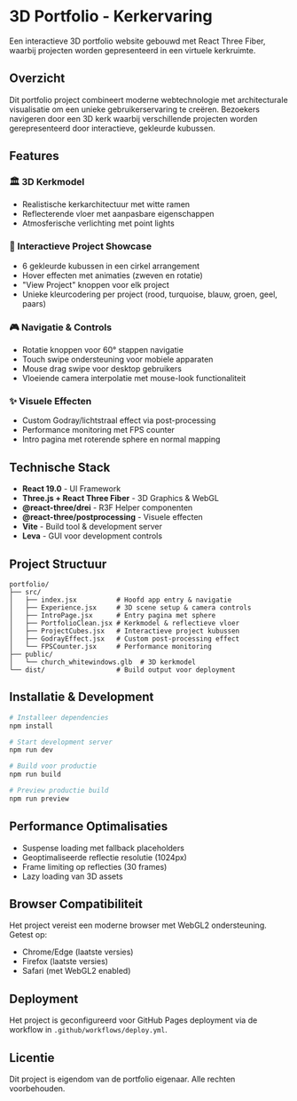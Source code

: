 # 3D Portfolio - Kerkervaring

Een interactieve 3D portfolio website gebouwd met React Three Fiber, waarbij projecten worden gepresenteerd in een virtuele kerkruimte.

## Overzicht

Dit portfolio project combineert moderne webtechnologie met architecturale visualisatie om een unieke gebruikerservaring te creëren. Bezoekers navigeren door een 3D kerk waarbij verschillende projecten worden gerepresenteerd door interactieve, gekleurde kubussen.

## Features

### 🏛️ 3D Kerkmodel
- Realistische kerkarchitectuur met witte ramen
- Reflecterende vloer met aanpasbare eigenschappen
- Atmosferische verlichting met point lights

### 🎨 Interactieve Project Showcase
- 6 gekleurde kubussen in een cirkel arrangement
- Hover effecten met animaties (zweven en rotatie)
- "View Project" knoppen voor elk project
- Unieke kleurcodering per project (rood, turquoise, blauw, groen, geel, paars)

### 🎮 Navigatie & Controls
- Rotatie knoppen voor 60° stappen navigatie
- Touch swipe ondersteuning voor mobiele apparaten
- Mouse drag swipe voor desktop gebruikers
- Vloeiende camera interpolatie met mouse-look functionaliteit

### ✨ Visuele Effecten
- Custom Godray/lichtstraal effect via post-processing
- Performance monitoring met FPS counter
- Intro pagina met roterende sphere en normal mapping

## Technische Stack

- **React 19.0** - UI Framework
- **Three.js + React Three Fiber** - 3D Graphics & WebGL
- **@react-three/drei** - R3F Helper componenten
- **@react-three/postprocessing** - Visuele effecten
- **Vite** - Build tool & development server
- **Leva** - GUI voor development controls

## Project Structuur

```
portfolio/
├── src/
│   ├── index.jsx          # Hoofd app entry & navigatie
│   ├── Experience.jsx     # 3D scene setup & camera controls
│   ├── IntroPage.jsx      # Entry pagina met sphere
│   ├── PortfolioClean.jsx # Kerkmodel & reflectieve vloer
│   ├── ProjectCubes.jsx   # Interactieve project kubussen
│   ├── GodrayEffect.jsx   # Custom post-processing effect
│   └── FPSCounter.jsx     # Performance monitoring
├── public/
│   └── church_whitewindows.glb  # 3D kerkmodel
└── dist/                  # Build output voor deployment
```

## Installatie & Development

```bash
# Installeer dependencies
npm install

# Start development server
npm run dev

# Build voor productie
npm run build

# Preview productie build
npm run preview
```

## Performance Optimalisaties

- Suspense loading met fallback placeholders
- Geoptimaliseerde reflectie resolutie (1024px)
- Frame limiting op reflecties (30 frames)
- Lazy loading van 3D assets

## Browser Compatibiliteit

Het project vereist een moderne browser met WebGL2 ondersteuning. Getest op:
- Chrome/Edge (laatste versies)
- Firefox (laatste versies)
- Safari (met WebGL2 enabled)

## Deployment

Het project is geconfigureerd voor GitHub Pages deployment via de workflow in `.github/workflows/deploy.yml`.

## Licentie

Dit project is eigendom van de portfolio eigenaar. Alle rechten voorbehouden.